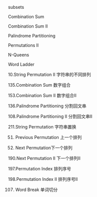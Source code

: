 
subsets

Combination Sum

Combination Sum II


Palindrome Partitioning

Permutations II

N-Queens

Word Ladder

10.String Permutation II 字符串的不同排列

135.Combination Sum 数字组合

153.Combination Sum II 数字组合II

136.Palindrome Partitioning 分割回文串

108.Palindrome Partitioning II 分割回文串II

211.String Permutation 字符串置换

51. Previous Permutation 上一个排列

52. Next Permutation下一个排列

190.Next Permutation II 下一个排列II

197.Permutation Index 排列序号

198.Permutation Index II 排列序号II

107. Word Break 单词切分


